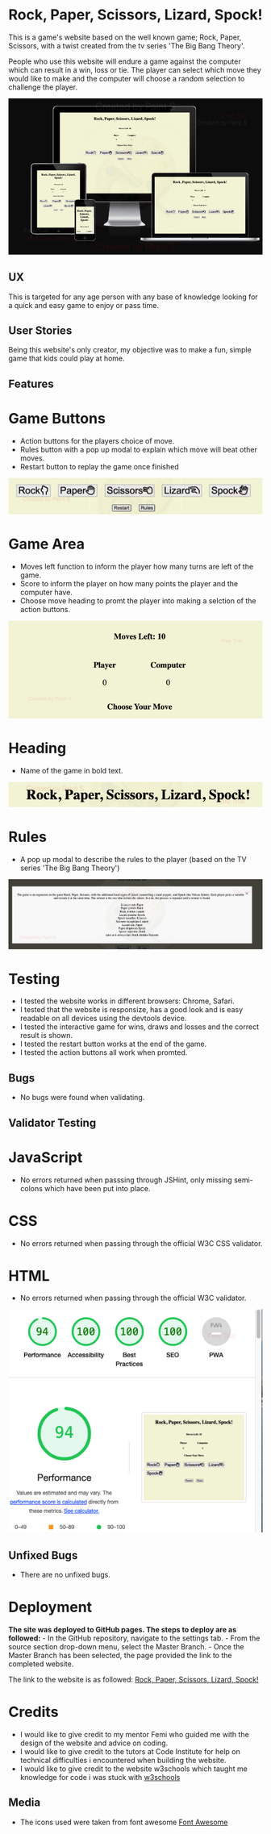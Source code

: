 # Rock, Paper, Scissors, Lizard, Spock!

This is a game's website based on the well known game; Rock, Paper, Scissors, with a twist created from the tv series 'The Big Bang Theory'. 

People who use this website will endure a game against the computer which can result in a win, loss or tie. The player can select which move they would like to make and the computer will choose a random selection to challenge the player.

![Devives](assets/images/Screenshot%202024-06-04%20at%2011.22.08%20(2).jpg)

## UX

This is targeted for any age person with any base of knowledge looking for a quick and easy game to enjoy or pass time.

## User Stories

Being this website's only creator, my objective was to make a fun, simple game that kids could play at home. 

## Features

# Game Buttons
 - Action buttons for the players choice of move.
 - Rules button with a pop up modal to explain which move will beat other moves.
 - Restart button to replay the game once finished

![Features](assets/images/featuress.jpg)

# Game Area
 - Moves left function to inform the player how many turns are left of the game.
 - Score to inform the player on how many points the player and the computer have.
 - Choose move heading to promt the player into making a selction of the action buttons.

![GameArea](assets/images/game%20area.jpg)

# Heading
 - Name of the game in bold text.

![Heading](assets/images/heading.jpg)

# Rules
 - A pop up modal to describe the rules to the player (based on the TV series 'The Big Bang Theory')

![Rules](assets/images/rules.jpg)

# Testing 

- I tested the website works in different browsers: Chrome, Safari.
- I tested that the website is responsize, has a good look and is easy readable on all devices using the devtools device.
- I tested the interactive game for wins, draws and losses and the correct result is shown.
- I tested the restart button works at the end of the game.
- I tested the action buttons all work when promted.

## Bugs 

- No bugs were found when validating.

## Validator Testing 

# JavaScript
 - No errors returned when passsing through JSHint, only missing semi-colons which have been put into place.

 # CSS
  - No errors returned when passing through the official W3C CSS validator.

# HTML
 - No errors returned when passing through the official W3C validator.

![Lighthouse](assets/images/lighthouse.jpg)

## Unfixed Bugs 

- There are no unfixed bugs.

# Deployment

  **The site was deployed to GitHub pages. The steps to deploy are as followed:**
    - In the GitHub repository, navigate to the settings tab.
    - From the source section drop-down menu, select the Master Branch.
    - Once the Master Branch has been selected, the page provided the link to the completed website.
  
  The link to the website is as followed: [Rock, Paper, Scissors, Lizard, Spock!](https://tobycoleman3.github.io/rock-paper-scissors/)

  # Credits

  - I would like to give credit to my mentor Femi who guided me with the design of the website and advice on coding.
  - I would like to give credit to the tutors at Code Institute for help on technical difficulties i encountered when building the website.
  - I would like to give credit to the website w3schools which taught me knowledge for code i was stuck with [w3schools](https://www.w3schools.com/)

  ## Media

  - The icons used were taken from font awesome [Font Awesome](https://fontawesome.com/)